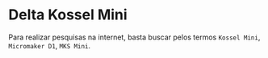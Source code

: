 
# Delta Kossel Mini

Para realizar pesquisas na internet, basta buscar pelos termos `Kossel Mini`, `Micromaker D1`, `MKS Mini`.
